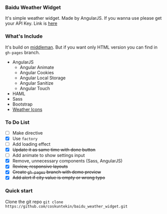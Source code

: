 ### Baidu Weather Widget
It's simple weather widget. Made by AngularJS. If you wanna use please get your API Key.
Link is [here](http://lbsyun.baidu.com/apiconsole/key)

### What's Include
It's build on [middleman](https://middlemanapp.com/). But if you want only HTML version you can find in `gh-pages` branch.

- AngularJS
    - Angular Animate
    - Angular Cookies
    - Angular Local Storage
    - Angular Sanitize
    - Angular Touch
- HAML
- Sass
- Bootstrap
- [Weather Icons](http://www.artill.de/weather-icon-font/)

### To Do List
* [ ] Make directive
* [x] Use `factory`
* [ ] Add loading effect
* [x] ~~Update it as same time with done button~~
* [ ] Add animate to show settings input
* [x] Remove, unnecessary components (Sass, AngularJS)
* [x] ~~Review, responsive layouts~~
* [x] ~~Create `gh-pages` branch with demo preview~~
* [x] ~~Add alert if city value is empty or wrong typo~~

### Quick start
Clone the git repo `git clone https://github.com/coskuntekin/baidu_weather_widget.git`
